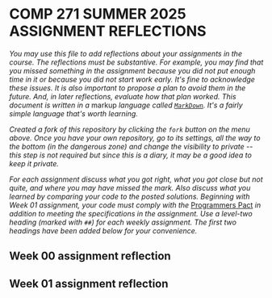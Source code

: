 # COMP 271 SUMMER 2025<br/>ASSIGNMENT REFLECTIONS

*You may use this file to add reflections about your assignments in the course. The reflections must be substantive. For example, you may find that you missed something in the assignment because you did not put enough time in it or because you did not start work early. It's fine to acknowledge these issues. It is also important to propose a plan to avoid them in the future. And, in later reflections, evaluate how that plan worked. This document is written in a* markup *language called [`MarkDown`](https://www.markdownguide.org/basic-syntax/). It's a fairly simple language that's worth learning.*

*Created a fork of this repository by clicking the `fork` button on the menu above. Once you have your own repository, go to its settings, all the way to the bottom (in the dangerous zone) and change the visibility to private -- this step is not required but since this is a diary, it may be a good idea to keep it private.*

*For each assignment discuss what you got right, what you got close but not quite, and where you may have missed the mark. Also discuss what you learned by comparing your code to the posted solutions. Beginning with Week 01 assignment, your code must comply with the* [Programmers Pact](./ProgrammersPact.pdf) *in addition to meeting the specifications in the assignment. Use a level-two heading (marked with `##`) for each weekly assignment. The first two headings have been added below for your convenience.*

## Week 00 assignment reflection

## Week 01 assignment reflection
